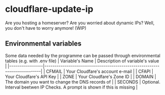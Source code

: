 # cloudflare-update-ip
Are you hosting a homeserver? Are you worried about dynamic IPs? Well, you don't have to worry anymore!
(WIP)

## Environmental variables
Some data needed by the programme can be passed through environmental tables (e.g. with .env file)
| Variable's Name | Description of variable's value                                            |
|-----------------|----------------------------------------------------------------------------|
| CFMAIL          | Your Cloudfare's account e-mail                                            |
| CFAPI           | Your Cloudfare's API Key                                                   |
| ZONE            | Your Cloudfare's Zone ID                                                   |
| DOMAIN          | The domain you want to change the DNS records of                           |
| SECONDS         | Optional. Interval beetwen IP Checks. A prompt is shown if this is missing |